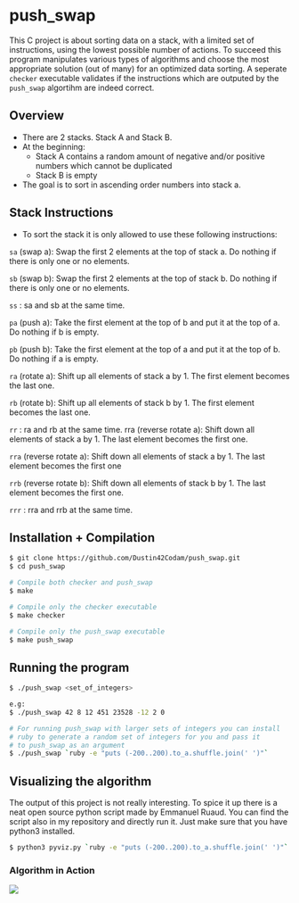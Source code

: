 # push_swap

This C project is about sorting data on a stack, with a limited set of instructions, using
the lowest possible number of actions. To succeed this program manipulates various
types of algorithms and choose the most appropriate solution (out of many) for an
optimized data sorting.
A seperate `checker` executable validates if the instructions which are outputed by
the `push_swap` algortihm are indeed correct.

## Overview

- There are 2 stacks. Stack A and Stack B.
- At the beginning:
  - Stack A contains a random amount of negative and/or positive numbers which cannot be duplicated
  - Stack B is empty
- The goal is to sort in ascending order numbers into stack a.


## Stack Instructions

- To sort the stack it is only allowed to use these following instructions:

`sa` (swap a): Swap the first 2 elements at the top of stack a. Do nothing if there is only one or no elements.

`sb` (swap b): Swap the first 2 elements at the top of stack b. Do nothing if there is only one or no elements.

`ss` : sa and sb at the same time.

`pa` (push a): Take the first element at the top of b and put it at the top of a. Do nothing if b is empty.

`pb` (push b): Take the first element at the top of a and put it at the top of b. Do nothing if a is empty.

`ra` (rotate a): Shift up all elements of stack a by 1. The first element becomes the last one.

`rb` (rotate b): Shift up all elements of stack b by 1. The first element becomes the last one.

`rr` : ra and rb at the same time. rra (reverse rotate a): Shift down all elements of stack a by 1. The last element becomes the first one.

`rra` (reverse rotate a): Shift down all elements of stack a by 1. The last element becomes the first one

`rrb` (reverse rotate b): Shift down all elements of stack b by 1. The last element becomes the first one.

`rrr` : rra and rrb at the same time.

## Installation + Compilation

```bash
$ git clone https://github.com/Dustin42Codam/push_swap.git
$ cd push_swap

# Compile both checker and push_swap
$ make

# Compile only the checker executable
$ make checker

# Compile only the push_swap executable
$ make push_swap
```

## Running the program

```bash
$ ./push_swap <set_of_integers>

e.g:
$ ./push_swap 42 8 12 451 23528 -12 2 0

# For running push_swap with larger sets of integers you can install
# ruby to generate a random set of integers for you and pass it
# to push_swap as an argument
$ ./push_swap `ruby -e "puts (-200..200).to_a.shuffle.join(' ')"`
```

## Visualizing the algorithm

The output of this project is not really interesting.
To spice it up there is a neat open source python script made by Emmanuel Ruaud.
You can find the script also in my repository and directly run it.
Just make sure that you have python3 installed.

```bash
$ python3 pyviz.py `ruby -e "puts (-200..200).to_a.shuffle.join(' ')"`
```

### Algorithm in Action

![](https://github.com/Dustin42Codam/push_swap/blob/main/push_swap.gif)

